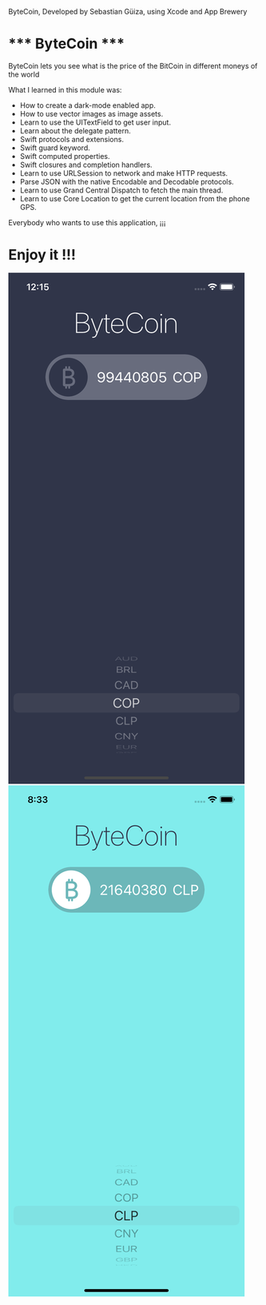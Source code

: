 
ByteCoin, Developed by Sebastian Güiza, using Xcode and App Brewery

#  *** ByteCoin ***

ByteCoin lets you see what is the price of the BitCoin in different moneys of the world

What I learned in this module was:

* How to create a dark-mode enabled app.
* How to use vector images as image assets.
* Learn to use the UITextField to get user input. 
* Learn about the delegate pattern.
* Swift protocols and extensions. 
* Swift guard keyword. 
* Swift computed properties.
* Swift closures and completion handlers.
* Learn to use URLSession to network and make HTTP requests.
* Parse JSON with the native Encodable and Decodable protocols. 
* Learn to use Grand Central Dispatch to fetch the main thread.
* Learn to use Core Location to get the current location from the phone GPS. 

Everybody who wants to use this application, ¡¡¡ 

# Enjoy it !!!

![Main Screen](Bytecoin.png)
![Main Screen](Bytecoin2.png)